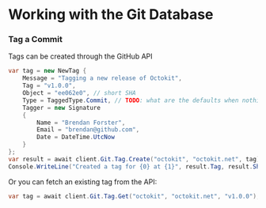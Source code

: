 # Working with the Git Database

### Tag a Commit

Tags can be created through the GitHub API

```csharp
var tag = new NewTag {
    Message = "Tagging a new release of Octokit",
    Tag = "v1.0.0",
    Object = "ee062e0", // short SHA
    Type = TaggedType.Commit, // TODO: what are the defaults when nothing specified?
    Tagger = new Signature
    {
        Name = "Brendan Forster",
        Email = "brendan@github.com",
        Date = DateTime.UtcNow
    }
};
var result = await client.Git.Tag.Create("octokit", "octokit.net", tag);
Console.WriteLine("Created a tag for {0} at {1}", result.Tag, result.Sha);
```

Or you can fetch an existing tag from the API:

```csharp
var tag = await client.Git.Tag.Get("octokit", "octokit.net", "v1.0.0");
```
